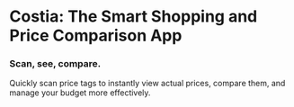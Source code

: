 <h1>Costia: The Smart Shopping and Price Comparison App</h1>

<h3>Scan, see, compare.</h3>
<p>Quickly scan price tags to instantly view actual prices, compare them, and manage your budget more effectively.</p>
